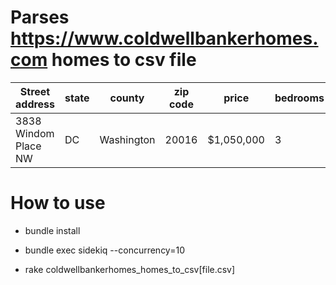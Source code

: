 # Parses https://www.coldwellbankerhomes.com homes to csv file

| Street address         | state | county     | zip code  | price       | bedrooms | year built | photos | url to home | 
|----------------------- |-------|------------|---------- |-------------|----------|------------|--------|-------------| 
| 3838 Windom Place NW   | DC    | Washington | 20016     | $1,050,000  |   3      |   1925     | https://m.cbhomes.com/p/979/1000489182/c6BA562b4C594F9/main.jpg       |   https://www.coldwellbankerhomes.com/dc/washington/3838-windom-place-nw/pid_24878531/   |


# How to use

* bundle install

* bundle exec sidekiq --concurrency=10

* rake coldwellbankerhomes_homes_to_csv[file.csv]